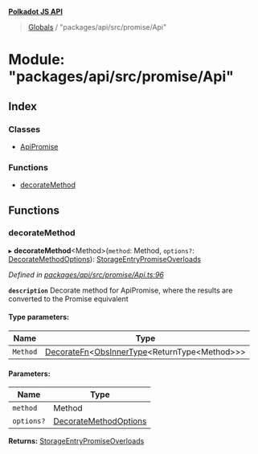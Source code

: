 **[Polkadot JS API](../README.md)**

> [Globals](../globals.md) / "packages/api/src/promise/Api"

# Module: "packages/api/src/promise/Api"

## Index

### Classes

* [ApiPromise](../classes/_packages_api_src_promise_api_.apipromise.md)

### Functions

* [decorateMethod](_packages_api_src_promise_api_.md#decoratemethod)

## Functions

### decorateMethod

▸ **decorateMethod**\<Method>(`method`: Method, `options?`: [DecorateMethodOptions](../interfaces/_packages_api_src_types_base_.decoratemethodoptions.md)): [StorageEntryPromiseOverloads](../interfaces/_packages_api_src_types_storage_.storageentrypromiseoverloads.md)

*Defined in [packages/api/src/promise/Api.ts:96](https://github.com/polkadot-js/api/blob/014fa123b/packages/api/src/promise/Api.ts#L96)*

**`description`** Decorate method for ApiPromise, where the results are converted to the Promise equivalent

#### Type parameters:

Name | Type |
------ | ------ |
`Method` | [DecorateFn](_packages_api_src_types_base_.md#decoratefn)\<[ObsInnerType](_packages_api_src_types_base_.md#obsinnertype)\<ReturnType\<Method>>> |

#### Parameters:

Name | Type |
------ | ------ |
`method` | Method |
`options?` | [DecorateMethodOptions](../interfaces/_packages_api_src_types_base_.decoratemethodoptions.md) |

**Returns:** [StorageEntryPromiseOverloads](../interfaces/_packages_api_src_types_storage_.storageentrypromiseoverloads.md)
